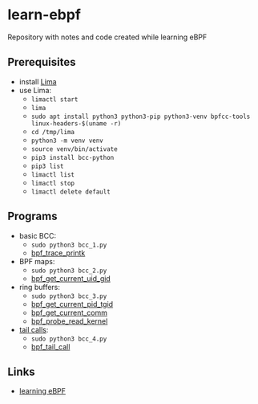 # learn-ebpf

Repository with notes and code created while learning eBPF

## Prerequisites

* install [Lima](https://github.com/lima-vm/lima)
* use Lima:
  * ``limactl start``
  * ``lima``
  * ``sudo apt install python3 python3-pip python3-venv bpfcc-tools linux-headers-$(uname -r)``
  * ``cd /tmp/lima``
  * ``python3 -m venv venv``
  * ``source venv/bin/activate``
  * ``pip3 install bcc-python``
  * ``pip3 list``
  * ``limactl list``
  * ``limactl stop``
  * ``limactl delete default``

## Programs

* basic BCC:
  * ``sudo python3 bcc_1.py``
  * [bpf_trace_printk](https://github.com/iovisor/bcc/blob/master/docs/reference_guide.md#1-bpf_trace_printk)
* BPF maps:
  * ``sudo python3 bcc_2.py``
  * [bpf_get_current_uid_gid](https://github.com/iovisor/bcc/blob/master/docs/reference_guide.md#5-bpf_get_current_uid_gid)
* ring buffers:
  * ``sudo python3 bcc_3.py``
  * [bpf_get_current_pid_tgid](https://github.com/iovisor/bcc/blob/master/docs/reference_guide.md#4-bpf_get_current_pid_tgid)
  * [bpf_get_current_comm](https://github.com/iovisor/bcc/blob/master/docs/reference_guide.md#6-bpf_get_current_comm)
  * [bpf_probe_read_kernel](https://github.com/iovisor/bcc/blob/master/docs/reference_guide.md#1-bpf_probe_read_kernel)
* [tail calls](https://docs.cilium.io/en/stable/bpf/architecture/#tail-calls):
  * ``sudo python3 bcc_4.py``
  * [bpf_tail_call](https://man7.org/linux/man-pages/man7/bpf-helpers.7.html)

## Links

* [learning eBPF](https://github.com/lizrice/learning-ebpf)
